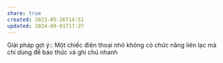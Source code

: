 ```yaml
---
share: true
created: 2023-05-26T14:51
updated: 2024-09-01T17:27
---
```

Giải pháp gợi ý:: Một chiếc điện thoại nhỏ không có chức năng liên lạc mà chỉ dùng để báo thức và ghi chú nhanh
